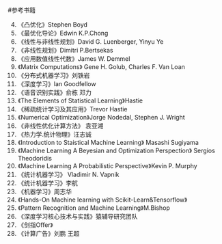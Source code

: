 #参考书籍
 
4. 《凸优化》Stephen Boyd   
5. 《最优化导论》Edwin K.P.Chong 
6. 《线性与非线性规划》David G. Luenberger, Yinyu Ye
6. 《非线性规划》Dimitri P.Bertsekas
6. 《应用数值线性代数》James W. Demmel  
6. 《Matrix Computations》 Gene H. Golub, Charles F. Van Loan
6. 《分布式机器学习》刘铁岩
8. 《深度学习》lan Goodfellow 
8. 《语音识别实践》俞栋 邓力
2. 《The Elements of Statistical Learning》Hastie   
2. 《稀疏统计学习及其应用》Trevor Hastie
3. 《Numerical Optimization》Jorge Nodedal, Stephen J. Wright
3. 《非线性优化计算方法》 袁亚湘
4. 《热力学.统计物理》汪志诚 
3. 《Introduction to Staistical Machine Learning》 Masashi Sugiyama
3. 《Machine Learning A Beyesian and Optimization Perspection》 Sergios Theodoridis
3. 《Machine Learning A Probabilistic Perspective》Kevin P. Murphy
6. 《统计机器学习》 Vladimir N. Vapnik  
3. 《统计机器学习》李航
3. 《机器学习》周志华
3. 《Hands-On Machine learning with Scikit-Learn&Tensorflow》   
6. 《Pattern Recognition and Machine Learning》M.Bishop  
1. 《深度学习核心技术与实践》猿辅导研究团队   
9. 《剑指Offer》   
9. 《计算广告》刘鹏 王超
